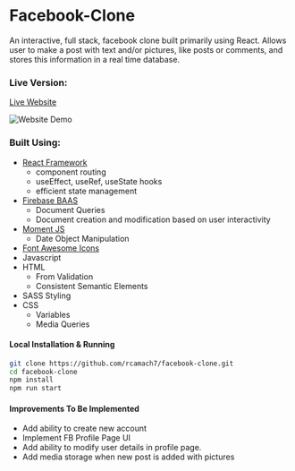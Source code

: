 # Facebook-Clone

An interactive, full stack, facebook clone built primarily using React. Allows user to make a post with text and/or pictures, like posts or comments, and stores this information in a real time database.

### Live Version:

[Live Website](https://rcamach7.github.io/facebook-clone/)

![Website Demo](facebookDemo.gif)

### Built Using:

- [React Framework](https://reactjs.org/)
  - component routing
  - useEffect, useRef, useState hooks
  - efficient state management
- [Firebase BAAS](https://firebase.google.com/)
  - Document Queries
  - Document creation and modification based on user interactivity
- [Moment JS](https://momentjs.com/)
  - Date Object Manipulation
- [Font Awesome Icons](https://fontawesome.com/)
- Javascript
- HTML
  - From Validation
  - Consistent Semantic Elements
- SASS Styling
- CSS
  - Variables
  - Media Queries

#### Local Installation & Running

```bash
git clone https://github.com/rcamach7/facebook-clone.git
cd facebook-clone
npm install
npm run start
```

#### Improvements To Be Implemented

- Add ability to create new account
- Implement FB Profile Page UI
- Add ability to modify user details in profile page.
- Add media storage when new post is added with pictures
